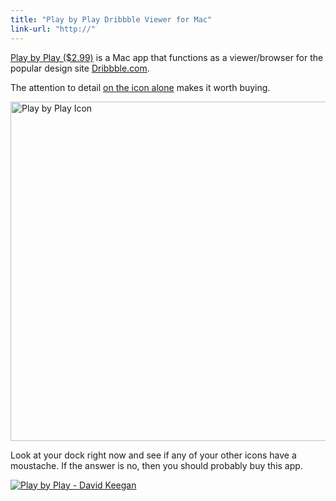 ```yaml
---
title: "Play by Play Dribbble Viewer for Mac"
link-url: "http://"
---
```

<p><a href="http://click.linksynergy.com/fs-bin/stat?id=6PFrOqNV4B8&offerid=146261&type=3&subid=0&tmpid=1826&RD_PARM1=http%253A%252F%252Fitunes.apple.com%252Fca%252Fapp%252Fplay-by-play%252Fid474543724%253Fmt%253D12%2526uo%253D4%2526partnerId%253D30" target="itunes_store">Play by Play ($2.99)</a> is a Mac app that functions as a viewer/browser for the popular design site <a href="http://dribbble.com/">Dribbble.com</a>.</p>
<p>The attention to detail <a href="http://dribbble.com/shots/356510-Play-by-Play-icon">on the icon alone</a> makes it worth buying. </p>
<p><a href="https://chrisenns.com/wp-content/uploads/2011/12/pbp-large.png"><img src="https://chrisenns.com/wp-content/uploads/2011/12/pbp-large-725x543.png" alt="Play by Play Icon" title="Play by Play Icon" width="725" height="543" class="aligncenter size-large wp-image-19926" /></a></p>
<p>Look at your dock right now and see if any of your other icons have a moustache. If the answer is no, then you should probably buy this app.</p>
<p><a href="http://click.linksynergy.com/fs-bin/stat?id=6PFrOqNV4B8&offerid=146261&type=3&subid=0&tmpid=1826&RD_PARM1=http%253A%252F%252Fitunes.apple.com%252Fca%252Fapp%252Fplay-by-play%252Fid474543724%253Fmt%253D12%2526uo%253D4%2526partnerId%253D30" target="itunes_store"><img src="http://ax.phobos.apple.com.edgesuite.net/images/web/linkmaker/badge_macappstore-lrg.gif" alt="Play by Play - David Keegan" style="border: 0;"/></a></p>
